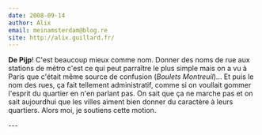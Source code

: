 ```yaml
---
date: 2008-09-14
author: Alix
email: meinamsterdam@blog.re
site: http://alix.guillard.fr/
---
```


<p><b>De Pijp</b>! C'est beaucoup mieux comme nom. Donner des noms de rue aux stations de métro c'est ce qui peut parraître le plus simple mais on a vu à Paris que c'était même source de confusion (<i>Boulets Montreuil</i>)... Et puis le nom des rues, ça fait tellement administratif, comme si on voullait gommer l'esprit du quartier en n'en parlant pas. On sait que ça ne marche pas et on sait aujourdhui que les villes aiment bien donner du caractère à leurs quartiers. Alors moi, je soutiens cette motion.</p>
---